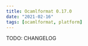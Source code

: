 ```yaml
---
title: Ocamlformat 0.17.0
date: "2021-02-16"
tags: [ocamlformat, platform]
---
```


TODO: CHANGELOG
